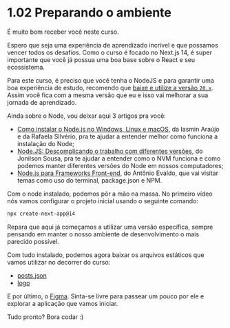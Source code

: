 # 1.02 Preparando o ambiente

É muito bom receber você neste curso.

Espero que seja uma experiência de aprendizado incrível e que possamos vencer todos os desafios. Como o curso é focado no Next.js 14, é super importante que você já possua uma boa base sobre o React e seu ecossistema.

Para este curso, é preciso que você tenha o NodeJS e para garantir uma boa experiência de estudo, recomendo que [baixe e utilize a versão `20.x`](https://nodejs.org/dist/v20.11.0/). Assim você fica com a mesma versão que eu e isso vai melhorar a sua jornada de aprendizado.

Ainda sobre o Node, vou deixar aqui 3 artigos pra você:

- [Como instalar o Node.js no Windows, Linux e macOS](https://www.alura.com.br/artigos/como-instalar-node-js-windows-linux-macos), da Iasmin Araújo e da Rafaela SIlvério, pra te ajudar a entender melhor como funciona a instalação do Node;
- [Node.JS: Descomplicando o trabalho com diferentes versões](https://www.alura.com.br/artigos/descomplicando-o-trabalho-com-node), do Jonilson Sousa, pra te ajudar a entender como o NVM funciona e como podemos manter diferentes versões do Node em nossos computadores;
- [Node.js para Frameworks Front-end](https://www.alura.com.br/artigos/nodejs-para-frameworks-front-end), do Antônio Evaldo, que vai visitar temas como uso do terminal, package.json e NPM.

Com o node instalado, podemos pôr a mão na massa. No primeiro vídeo nós vamos configurar o projeto inicial usando o seguinte comando:

```bash
npx create-next-app@14
```

Repara que aqui já começamos a utilizar uma versão específica, sempre pensando em manter o nosso ambiente de desenvolvimento o mais parecido possível.

Com tudo instalado, podemos agora baixar os arquivos estáticos que vamos utilizar no decorrer do curso:

- [posts.json](https://raw.githubusercontent.com/viniciosneves/code-connect-assets/main/posts.json)
- [logo](https://raw.githubusercontent.com/viniciosneves/3499-next-14-ssr-codeconnect/aula-2/src/components/Aside/logo.png)

E por último, o [Figma](https://www.figma.com/community/file/1419095591410618806). Sinta-se livre para passear um pouco por ele e explorar a aplicação que vamos iniciar.

Tudo pronto? Bora codar :)